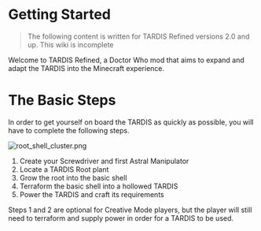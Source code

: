 # Getting Started

> The following content is written for TARDIS Refined versions 2.0 and up.
> This wiki is incomplete


Welcome to TARDIS Refined, a Doctor Who mod that aims to expand and adapt the TARDIS into the Minecraft experience.

# The Basic Steps
In order to get yourself on board the TARDIS as quickly as possible, you will have to complete the following steps.

![root_shell_cluster.png](root_shell_cluster.png)

1. Create your Screwdriver and first Astral Manipulator
2. Locate a TARDIS Root plant
3. Grow the root into the basic shell
4. Terraform the basic shell into a hollowed TARDIS
5. Power the TARDIS and craft its requirements

Steps 1 and 2 are optional for Creative Mode players, but the player will still need to terraform and supply power in order for a TARDIS to be used.


